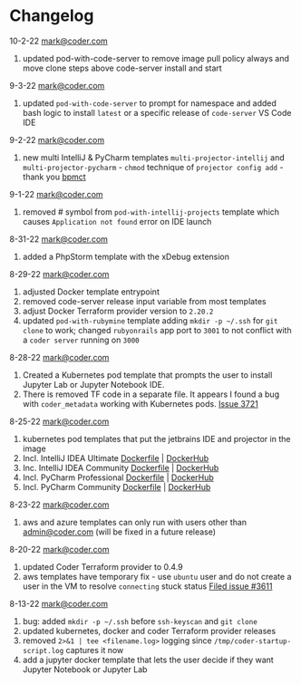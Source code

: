 # Changelog

10-2-22 mark@coder.com
1. updated pod-with-code-server to remove image pull policy always and move clone steps above code-server install and start

9-3-22 mark@coder.com
1. updated `pod-with-code-server` to prompt for namespace and added bash logic to install `latest` or a specific release of `code-server` VS Code IDE


9-2-22 mark@coder.com
1. new multi IntelliJ & PyCharm templates `multi-projector-intellij` and `multi-projector-pycharm` - `chmod` technique of `projector config add` - thank you [bpmct](https://github.com/bpmct)

9-1-22 mark@coder.com
1. removed # symbol from `pod-with-intellij-projects` template which causes `Application not found` error on IDE launch

8-31-22 mark@coder.com
1. added a PhpStorm template with the xDebug extension

8-29-22 mark@coder.com
1. adjusted Docker template entrypoint 
1. removed code-server release input variable from most templates
1. adjust Docker Terraform provider version to `2.20.2`
1. updated `pod-with-rubymine` template adding `mkdir -p ~/.ssh` for `git clone` to work; changed `rubyonrails` app port to `3001` to not conflict with a `coder server` running on `3000`

8-28-22 mark@coder.com
1. Created a Kubernetes pod template that prompts the user to install Jupyter Lab or Jupyter Notebook IDE.
1. There is removed TF code in a separate file. It appears I found a bug with `coder_metadata` working with Kubernetes pods. [Issue 3721](https://github.com/coder/coder/issues/3721)

8-25-22 mark@coder.com
1. kubernetes pod templates that put the jetbrains IDE and projector in the image
1. Incl. IntelliJ IDEA Ultimate [Dockerfile](https://github.com/sharkymark/dockerfiles/tree/main/idea-ult-vscode) | [DockerHub](https://hub.docker.com/repository/docker/marktmilligan/idea-vscode)
1. Inc. IntelliJ IDEA Community [Dockerfile](https://github.com/sharkymark/dockerfiles/tree/main/idea-ult-comm-vscode) | [DockerHub](https://hub.docker.com/repository/docker/marktmilligan/idea-comm-vscode)
1. Incl. PyCharm Professional [Dockerfile](https://github.com/sharkymark/dockerfiles/tree/main/pycharm-pro-vscode) | [DockerHub](https://hub.docker.com/repository/docker/marktmilligan/pycharm-pro-vscode)
1. Incl. PyCharm Community [Dockerfile](https://github.com/sharkymark/dockerfiles/tree/main/pycharm-comm-vscode) | [DockerHub](https://hub.docker.com/repository/docker/marktmilligan/pycharm-comm-vscode)

8-23-22 mark@coder.com
1. aws and azure templates can only run with users other than admin@coder.com (will be fixed in a future release)

8-20-22 mark@coder.com
1. updated Coder Terraform provider to 0.4.9
1. aws templates have temporary fix - use `ubuntu` user and do not create a user in the VM to resolve `connecting` stuck status [Filed issue #3611](https://github.com/coder/coder/issues/3611)

8-13-22 mark@coder.com 
1. bug: added `mkdir -p ~/.ssh` before `ssh-keyscan` and `git clone`
1. updated kubernetes, docker and coder Terraform provider releases
1. removed `2>&1 | tee <filename.log>` logging since `/tmp/coder-startup-script.log` captures it now
1. add a jupyter docker template that lets the user decide if they want Jupyter Notebook or Jupyter Lab